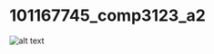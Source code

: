 # 101167745_comp3123_a2
![alt text](https://github.com/bilits/101167745_comp3123_a2/blob/main/01167745_comp3123_a2/assignment2.png)